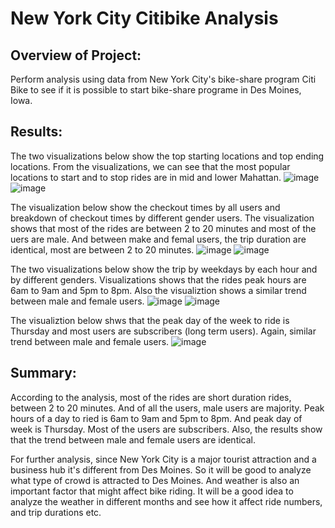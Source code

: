 # New York City Citibike Analysis
## Overview of Project:
Perform analysis using data from New York City's bike-share program Citi Bike to see if it is possible to start bike-share programe in Des Moines, Iowa.
## Results:
The two visualizations below show the top starting locations and top ending locations. From the visualizations, we can see that the most popular locations to start and to stop rides are in mid and lower Mahattan.
![image](https://user-images.githubusercontent.com/108709071/194197786-7985da9e-ba2e-4db6-9047-257c324f8fc2.png)
![image](https://user-images.githubusercontent.com/108709071/194197885-89a72388-bae8-4b2a-bd2a-a38464f4c8be.png)

The visualization below show the checkout times by all users and breakdown of checkout times by different gender users. The visualization shows that most of the rides are between 2 to 20 minutes and most of the uers are male. And between make and femal users, the trip duration are identical, most are between 2 to 20 minutes.
![image](https://user-images.githubusercontent.com/108709071/194198370-ae80fc50-cd1f-416e-a105-c7b1346702da.png)
![image](https://user-images.githubusercontent.com/108709071/194198403-3c445c53-c7e6-4dd1-af2b-22250d7316f5.png)

The two visualizations below show the trip by weekdays by each hour and by different genders. Visualizations shows that the rides peak hours are 6am to 9am and 5pm to 8pm. Also the visualiztion shows a similar trend between male and female users.
![image](https://user-images.githubusercontent.com/108709071/194199205-028c8b33-c595-4575-aa01-8c06d9ddd090.png)
![image](https://user-images.githubusercontent.com/108709071/194199299-c6d0835b-62fe-4eb5-aeeb-e0735acdd398.png)

The visualiztion below shws that the peak day of the week to ride is Thursday and most users are subscribers (long term users). Again, similar trend between male and female users.
![image](https://user-images.githubusercontent.com/108709071/194199939-dc14b554-0186-456a-94f4-09b01b52ba39.png)

## Summary:
According to the analysis, most of the rides are short duration rides, between 2 to 20 minutes. And of all the users, male users are majority. Peak hours of a day to ried is 6am to 9am and 5pm to 8pm. And peak day of week is Thursday. Most of the users are subscribers. Also, the results show that the trend between male and female users are identical.

For further analysis, since New York City is a major tourist attraction and a business hub it's different from Des Moines. So it will be good to analyze what type of crowd is attracted to Des Moines. And weather is also an important factor that might affect bike riding. It will be a good idea to analyze the weather in different months and see how it affect ride numbers, and trip durations etc.
